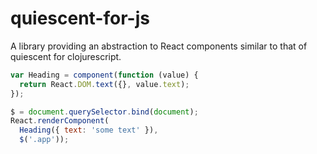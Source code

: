 quiescent-for-js
================

A library providing an abstraction to React components similar to that of quiescent for clojurescript.

```js
var Heading = component(function (value) {
  return React.DOM.text({}, value.text);
});

$ = document.querySelector.bind(document);
React.renderComponent(
  Heading({ text: 'some text' }),
  $('.app'));
```
